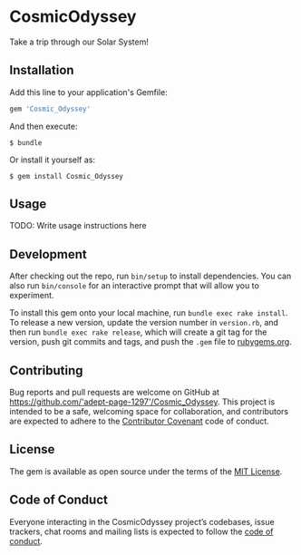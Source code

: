 # CosmicOdyssey

Take a trip through our Solar System!

## Installation

Add this line to your application's Gemfile:

```ruby
gem 'Cosmic_Odyssey'
```

And then execute:

    $ bundle

Or install it yourself as:

    $ gem install Cosmic_Odyssey

## Usage

TODO: Write usage instructions here

## Development

After checking out the repo, run `bin/setup` to install dependencies. You can also run `bin/console` for an interactive prompt that will allow you to experiment.

To install this gem onto your local machine, run `bundle exec rake install`. To release a new version, update the version number in `version.rb`, and then run `bundle exec rake release`, which will create a git tag for the version, push git commits and tags, and push the `.gem` file to [rubygems.org](https://rubygems.org).

## Contributing

Bug reports and pull requests are welcome on GitHub at https://github.com/'adept-page-1297'/Cosmic_Odyssey. This project is intended to be a safe, welcoming space for collaboration, and contributors are expected to adhere to the [Contributor Covenant](http://contributor-covenant.org) code of conduct.

## License

The gem is available as open source under the terms of the [MIT License](https://opensource.org/licenses/MIT).

## Code of Conduct

Everyone interacting in the CosmicOdyssey project’s codebases, issue trackers, chat rooms and mailing lists is expected to follow the [code of conduct](https://github.com/'adept-page-1297'/Cosmic_Odyssey/blob/master/CODE_OF_CONDUCT.md).

